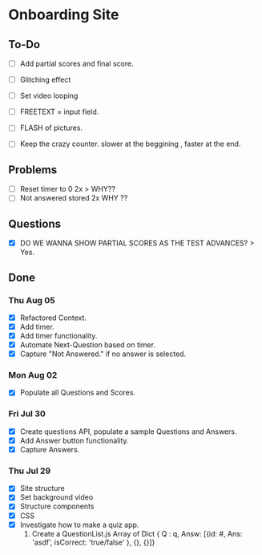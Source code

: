 # Onboarding Site

## To-Do

- [ ] Add partial scores and final score.
 
- [ ] Glitching effect
- [ ] Set video looping
 
- [ ] FREETEXT = input field.
- [ ] FLASH of pictures.
- [ ] Keep the crazy counter. slower at the beggining , faster at the   end.

## Problems
- [ ] Reset timer to 0 2x > WHY??
- [ ] Not answered stored 2x WHY ??

## Questions
- [x] DO WE WANNA SHOW PARTIAL SCORES AS THE TEST ADVANCES? > Yes.

## Done 
### Thu Aug 05
- [x] Refactored Context.
- [x] Add timer.
- [x] Add timer functionality.
- [x] Automate Next-Question based on timer.
- [x] Capture "Not Answered." if no answer is selected.

### Mon Aug 02
- [x] Populate all Questions and Scores.

### Fri Jul 30
- [x] Create questions API, populate a sample Questions and Answers.
- [x] Add Answer button functionality.
- [x] Capture Answers.

### Thu Jul 29
- [x] Site structure
- [x] Set background video
- [x] Structure components
- [x] CSS
- [x] Investigate how to make a quiz app.
    1. Create a QuestionList.js Array of Dict { Q : q, Answ: [{id: #, Ans: 'asdf', isCorrect: 'true/false' }, {}, {}]}
